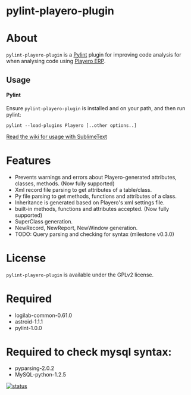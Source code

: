pylint-playero-plugin
==========================

# About

`pylint-playero-plugin` is a [Pylint](http://pylint.org) plugin for improving code analysis for when analysing code using [Playero ERP](http://www.hbs.com.py).

## Usage

#### Pylint

Ensure `pylint-playero-plugin` is installed and on your path, and then run pylint:

```
pylint --load-plugins Playero [..other options..]
```
[Read the wiki for usage with SublimeText](https://github.com/ancho85/pylint-playero-plugin/wiki/Configuration-with-SublimeText)

# Features

* Prevents warnings and errors about Playero-generated attributes, classes, methods. (Now fully supported)
* Xml record file parsing to get attributes of a table/class.
* Py file parsing to get methods, functions and attributes of a class.
* Inheritance is generated based on Playero's xml settings file.
* built-in methods, functions and attributes accepted.  (Now fully supported)
* SuperClass generation.
* NewRecord, NewReport, NewWindow generation.
* TODO: Query parsing and checking for syntax (milestone v0.3.0)

# License

`pylint-playero-plugin` is available under the GPLv2 license.

# Required

* logilab-common-0.61.0
* astroid-1.1.1
* pylint-1.0.0

# Required to check mysql syntax:

* pyparsing-2.0.2
* MySQL-python-1.2.5

[![status](https://sourcegraph.com/api/repos/github.com/ancho85/pylint-playero-plugin/.badges/status.png)](https://sourcegraph.com/github.com/ancho85/pylint-playero-plugin)
